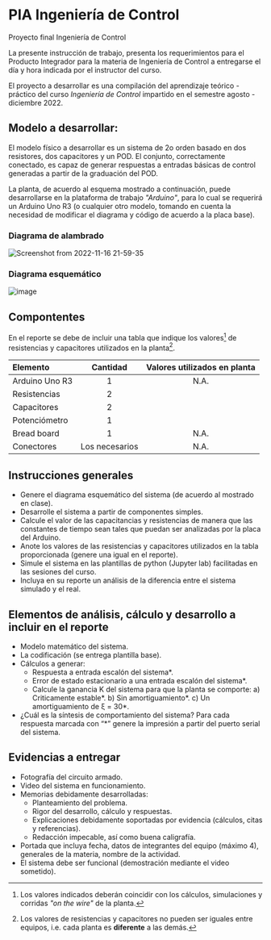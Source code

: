 # PIA Ingeniería de Control
Proyecto final Ingeniería de Control

La presente instrucción de trabajo, presenta los requerimientos para el Producto Integrador para la materia de Ingeniería de Control a entregarse el día y hora indicada por el instructor del curso.

El proyecto a desarrollar es una compilación del aprendizaje teórico - práctico del curso _Ingeniería de Control_ impartido en el semestre agosto - diciembre 2022.

## Modelo a desarrollar:

El modelo físico a desarrollar es un sistema de 2o orden basado en dos resistores, dos capacitores y un POD. El conjunto, correctamente conectado, es capaz de generar respuestas a entradas básicas de control generadas a partir de la graduación del POD.

La planta, de acuerdo al esquema mostrado a continuación, puede desarrollarse en la plataforma de trabajo _"Arduino"_, para lo cual se requerirá un Arduino Uno R3 (o cualquier otro modelo, tomando en cuenta la necesidad de modificar el diagrama y código de acuerdo a la placa base).

### Diagrama de alambrado

![Screenshot from 2022-11-16 21-59-35](https://user-images.githubusercontent.com/118387488/202351818-81c70051-0c5a-4230-9098-54f13c0eba3e.png)

### Diagrama esquemático

![image](https://user-images.githubusercontent.com/118387488/202359354-8879c1bb-7bd8-42d8-95c5-bf83b2e06bcd.png)


## Compontentes

En el reporte se debe de incluir una tabla que indique los valores[^1] de resistencias y capacitores utilizados en la planta[^2].

[^1]:Los valores indicados deberán coincidir con los cálculos, simulaciones y corridas _"on the wire"_ de la planta.
[^2]:Los valores de resistencias y capacitores no pueden ser iguales entre equipos, i.e. cada planta es **diferente** a las demás.

|Elemento| Cantidad | Valores utilizados en planta|
|:---|:---:|:---:|
|Arduino Uno R3|1|N.A.|
|Resistencias|2||
|Capacitores|2||
|Potenciómetro|1||
|Bread board|1|N.A.|
|Conectores|Los necesarios|N.A.|

## Instrucciones generales

* Genere el diagrama esquemático del sistema (de acuerdo al mostrado en clase).
* Desarrolle el sistema a partir de componentes simples.
* Calcule el valor de las capacitancias y resistencias de manera que las constantes de tiempo sean tales que puedan ser analizadas por la placa del Arduino.
* Anote los valores de las resistencias y capacitores utilizados en la tabla proporcionada (genere una igual en el reporte).
* Simule el sistema en las plantillas de python (Jupyter lab) facilitadas en las sesiones del curso.
* Incluya en su reporte un análisis de la diferencia entre el sistema simulado y el real.

## Elementos de análisis, cálculo y desarrollo a incluir en el reporte

* Modelo matemático del sistema.
* La codificación (se entrega plantilla base).
* Cálculos a generar:
    * Respuesta a entrada escalón del sistema*.
    * Error de estado estacionario a una entrada escalón del sistema*.
    * Calcule la ganancia K del sistema para que la planta se comporte:
        a) Criticamente estable*.
        b) Sin amortiguamiento*.
        c) Un amortiguamiento de ξ = 30*.
* ¿Cuál es la síntesis de comportamiento del sistema?
Para cada respuesta marcada con “*” genere la impresión a partir del puerto serial del sistema.

## Evidencias a entregar

* Fotografía del circuito armado.
* Video del sistema en funcionamiento.
* Memorias debidamente desarrolladas:
  * Planteamiento del problema.
  * Rigor del desarrollo, cálculo y respuestas.
  * Explicaciones debidamente soportadas por evidencia (cálculos, citas y referencias).
  * Redacción impecable, así como buena caligrafía.
* Portada que incluya fecha, datos de integrantes del equipo (máximo 4), generales de la materia, nombre de la actividad.
* El sistema debe ser funcional (demostración mediante el video sometido).

